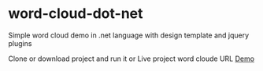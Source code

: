 # word-cloud-dot-net
Simple word cloud demo in .net language with design template and jquery plugins 

Clone or download project and run it
or
Live project word cloude URL [Demo](http://word-cloud-dot-net.somee.com/)

